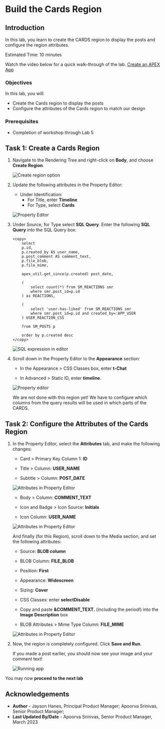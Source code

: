 # Build the Cards Region

## Introduction

In this lab, you learn to create the CARDS region to display the posts and configure the region attributes.

Estimated Time: 10 minutes

Watch the video below for a quick walk-through of the lab.
[Create an APEX App](videohub:1_cmdi0d57)

### Objectives

In this lab, you will:
- Create the Cards region to display the posts
- Configure the attributes of the Cards region to match our design

### Prerequisites

- Completion of workshop through Lab 5

## Task 1: Create a Cards Region

1. Navigate to the Rendering Tree and right-click on **Body**, and
choose **Create Region**.   

    ![Create region option](images/create-region.png)

2. Update the following attributes in the Property Editor:

    - Under Identification:
         - For Title, enter **Timeline**
         - For Type, select **Cards**

    ![Property Editor](images/title-type.png)


3.  Under Source, for Type select **SQL Query**. Enter the following **SQL Query** into the SQL
    Query box:

    ```
    <copy>
        select
        p.id,
        p.created_by AS user_name,
        p.post_comment AS comment_text,
        p.file_blob,
        p.file_mime,
        
        apex_util.get_since(p.created) post_date,

        (
            select count(*) from SM_REACTIONS smr 
            where smr.post_id=p.id
        ) as REACTIONS,

        (
            select 'user-has-liked' from SM_REACTIONS smr 
            where smr.post_id=p.id and created_by=:APP_USER
        ) USER_REACTION_CSS

        from SM_POSTS p 

        order by p.created desc
    </copy>
    ```

    ![SQL expression in editor](images/sql-code.png)

5. Scroll down in the Property Editor to the **Appearance** section:

    - In the Appearance > CSS Classes box, enter **t-Chat**

    - In Advanced > Static ID, enter **timeline**.

    ![Property editor](images/appearance.png)

    We are not done with this region yet! We have to configure
which columns from the query results will be used in which parts of the
CARDS.

## Task 2: Configure the Attributes of the Cards Region

1. In the Property Editor, select the **Attributes** tab, and make
the following changes:

    - Card > Primary Key Column 1: **ID**

    - Title > Column: **USER_NAME**

    - Subtitle > Column: **POST_DATE**

    ![Attributes in Property Editor](images/attributes-1.png)

    - Body > Column: **COMMENT_TEXT**

    - Icon and Badge > Icon Source: **Initials**

    - Icon Column: **USER_NAME**

    ![Attributes in Property Editor](images/attributes-2.png)

    And finally (for this Region), scroll down to the Media section, and set
the following attributes:

    - Source: **BLOB column**

    - BLOB Column: **FILE_BLOB**

    - Position: **First**

    - Appearance: **Widescreen**

    - Sizing: **Cover**

    - CSS Classes: enter **selectDisable**

    - Copy and paste **&COMMENT_TEXT.** (including the period!)
    into the **Image Description** box

    - BLOB Attributes > Mime Type Column: **FILE_MIME**

    ![Attributes in Property Editor](images/attributes-3.png)

2. Now, the region is completely configured. Click **Save and Run**.

    If you made a post earlier, you should now see your image and your
comment text!

    ![Running app](images/run-app.png)

You may now **proceed to the next lab**

## Acknowledgements

 - **Author** - Jayson Hanes, Principal Product Manager; Apoorva Srinivas, Senior Product Manager; 
 - **Last Updated By/Date** - Apoorva Srinivas, Senior Product Manager, March 2023